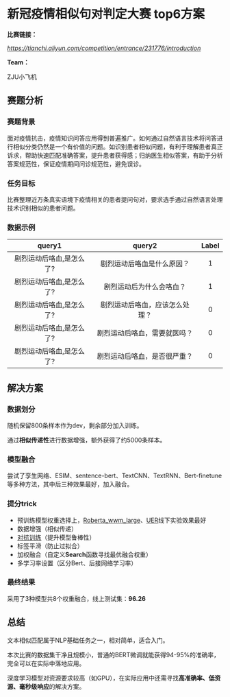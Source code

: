 # 新冠疫情相似句对判定大赛 top6方案
**比赛链接：**

*https://tianchi.aliyun.com/competition/entrance/231776/introduction*

**Team：**

ZJU小飞机

## 赛题分析

### 赛题背景

面对疫情抗击，疫情知识问答应用得到普遍推广。如何通过自然语言技术将问答进行相似分类仍然是一个有价值的问题。如识别患者相似问题，有利于理解患者真正诉求，帮助快速匹配准确答案，提升患者获得感；归纳医生相似答案，有助于分析答案规范性，保证疫情期间问诊规范性，避免误诊。

### 任务目标

比赛整理近万条真实语境下疫情相关的患者提问句对，要求选手通过自然语言处理技术识别相似的患者问题。

### 数据示例

|          query1          |             query2             | Label |
| :----------------------: | :----------------------------: | :---: |
| 剧烈运动后咯血,是怎么了? |   剧烈运动后咯血是什么原因？   |   1   |
| 剧烈运动后咯血,是怎么了? |    剧烈运动后为什么会咯血？    |   1   |
| 剧烈运动后咯血,是怎么了? | 剧烈运动后咯血，应该怎么处理？ |   0   |
| 剧烈运动后咯血,是怎么了? |  剧烈运动后咯血，需要就医吗？  |   0   |
| 剧烈运动后咯血,是怎么了? |  剧烈运动后咯血，是否很严重？  |   0   |

## 解决方案

### 数据划分

随机保留800条样本作为dev，剩余部分加入训练。

通过**相似传递性**进行数据增强，额外获得了约5000条样本。

### 模型融合

尝试了孪生网络、ESIM、sentence-bert、TextCNN、TextRNN、Bert-finetune等多种方法，其中后三种效果最好，加入融合。

### 提分trick

- 预训练模型权重选择上，[Roberta_wwm_large](https://github.com/ymcui/Chinese-BERT-wwm)、[UER]([https://github.com/dbiir/UER-py)线下实验效果最好
- 数据增强（相似传递）
- [对抗训练](https://zhuanlan.zhihu.com/p/91269728)（提升模型鲁棒性）
- 标签平滑（防止过拟合）
- 加权融合（自定义**Search**函数寻找最优融合权重）
- 多学习率设置（区分Bert、后接网络学习率）

### 最终结果

采用了3种模型共8个权重融合，线上测试集：**96.26**

## 总结

文本相似匹配属于NLP基础任务之一，相对简单，适合入门。

本次比赛的数据集干净且规模小，普通的BERT微调就能获得94-95%的准确率，完全可以在实际中落地应用。

深度学习模型对资源要求较高（如GPU），在实际应用中还需寻找**高准确率、低资源、毫秒级响应**的解决方案。